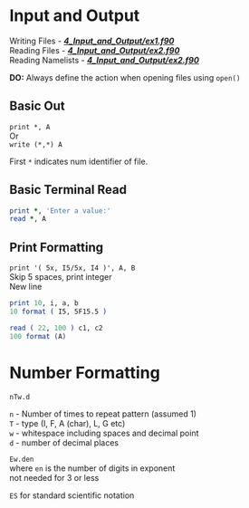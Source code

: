 # Input and Output

Writing Files - ***[4_Input_and_Output/ex1.f90](../04_Input_and_Output/ex1.f90)***      
Reading Files - ***[4_Input_and_Output/ex2.f90](../04_Input_and_Output/ex2.f90)***     
Reading Namelists - ***[4_Input_and_Output/ex2.f90](../04_Input_and_Output/ex2.f90)***

**DO:** Always define the action when opening files using `open()`

## Basic Out

`print *, A`   
Or    
`write (*,*) A`

First `*` indicates num identifier of file.

## Basic Terminal Read

````fortran
print *, 'Enter a value:'
read *, A
````

## Print Formatting

`print '( 5x, I5/5x, I4 )', A, B`    
Skip 5 spaces, print integer    
New line

````fortran
print 10, i, a, b
10 format ( I5, 5F15.5 )

read ( 22, 100 ) c1, c2
100 format (A)
````

# Number Formatting

`nTw.d`

`n` - Number of times to repeat pattern (assumed 1)    
`T` - type (I, F, A (char), L, G etc)    
`w` - whitespace including spaces and decimal point     
`d` - number of decimal places

`Ew.den`     
where `en` is the number of digits in exponent    
not needed for 3 or less

`ES` for standard scientific notation